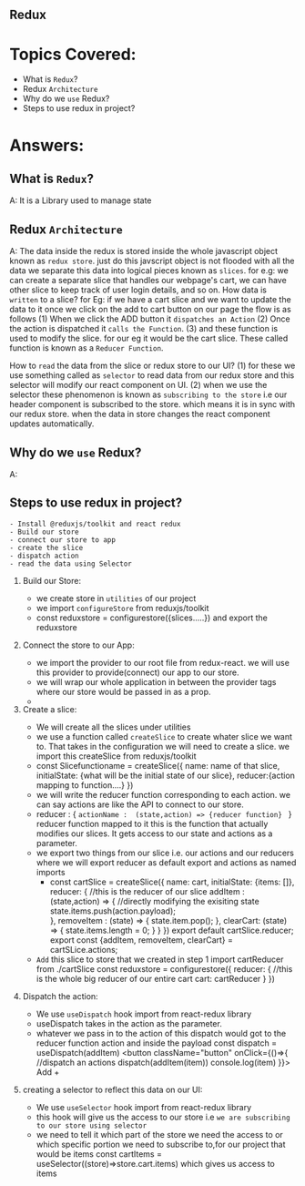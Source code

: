 ## Redux


# Topics Covered:

- What is `Redux`?
- Redux `Architecture`
- Why do we `use` Redux?
- Steps to use redux in project?






# Answers:

## What is `Redux`?
A: It is a Library used to manage state


## Redux `Architecture` 
A:  The data inside the redux is stored inside the whole javascript object known as `redux store`. just do this javscript object is not flooded with all the data we separate this data into logical pieces known as `slices`. for e.g: we can create a separate slice that handles our webpage's cart, we can have other slice to keep track of user login details, and so on.
How data is `written` to a slice? 
    for Eg: if we have a cart slice and we want to update the data to it once we click on the add to cart button on our page the flow is as follows
    (1) When we click the ADD button it `dispatches an Action`
    (2) Once the action is dispatched it `calls the Function`.
    (3) and these function is used to modify the slice. for our eg it would be the cart slice. These called function is known as a `Reducer Function`. 

How to `read` the data from the slice or redux store to our UI?
    (1) for these we use something called as `selector` to read data from our redux store and this selector will modify our react component on UI.
    (2) when we use the selector these phenomenon is known as `subscribing to the store` i.e our header component is subscribed to the store. which means it is in sync with our redux store. when the data in store changes the react component updates automatically.


## Why do we `use` Redux?
A:  


## Steps to use redux in project?
    - Install @reduxjs/toolkit and react redux
    - Build our store 
    - connect our store to app
    - create the slice
    - dispatch action
    - read the data using Selector 

1) Build our Store: 
    - we create store in `utilities` of our project
    - we import `configureStore` from reduxjs/toolkit
    - const reduxstore = configurestore({slices.....}) and export the reduxstore

2) Connect the store to our App:
    - we import the provider to our root file from redux-react. we will use this provider to provide(connect) our app to our store.
    - we will wrap our whole application in between the provider tags where our store would be passed in as a prop.
    - <Provider store={reduxstore}>
        <div className="app">
            <HeaderComp/>
            <BodyComp/>
            <FooterComp/>   
        </div>

3) Create a slice: 
    - We will create all the slices under utilities
    - we use a function called `createSlice` to create whater slice we want to. That takes in the configuration we will need to create a slice. we import this createSlice from reduxjs/toolkit
    - const Slicefunctioname = createSlice({
        name: name of that slice,
        initialState: {what will be the initial state of our slice},
        reducer:{action mapping to function....}
    })
    - we will write the reducer function corresponding to each action. we can say actions are like the API to connect to our store.
    - reducer : {
        `actionName :  (state,action) => {reducer function} ` 
    }
    reducer function mapped to it this is the function that actually modifies our slices. It gets access to our state and actions as a parameter.
    - we export two things from our slice i.e. our actions and our reducers where we will export reducer as default export and actions as named imports
        - const cartSlice = createSlice({
            name: cart,
            initialState: {items: []},
            reducer: {          //this is the reducer of our slice
                addItem : (state,action) => { //directly modifying the exisiting state
                    state.items.push(action.payload);       
                },
                removeItem : (state) => {
                    state.item.pop();
                },
                clearCart: (state) => {
                    state.items.length = 0;
                }
            }
        })
        export default cartSlice.reducer;
        export const {addItem, removeItem, clearCart} = cartSLice.actions;
    - `Add` this slice to store that we created in step 1
        import cartReducer from ./cartSlice
        const reduxstore = configurestore({
            reducer: {          //this is the whole big reducer of our entire cart
                cart: cartReducer 
            }
        })

4) Dispatch the action: 
    - We use `useDispatch` hook import from react-redux library
    - useDispatch takes in the action as the parameter.
    - whatever we pass in to the action of this dispatch would got to the reducer function action and inside the payload
        const dispatch = useDispatch(addItem)
        <button className="button" 
            onClick={()=>{
                //dispatch an actions
                dispatch(addItem(item))
                console.log(item)
                }}> Add +
        </button> 



5) creating a selector to reflect this data on our UI:
    - We use `useSelector` hook import from react-redux library
    - this hook will give us the access to our store i.e `we are subscribing to our store using selector`
    - we need to tell it which part of the store we need the access to or which specific portion we need to subscribe to,for our project that would be items
        const cartItems = useSelector((store)=>store.cart.items) which gives us access to items